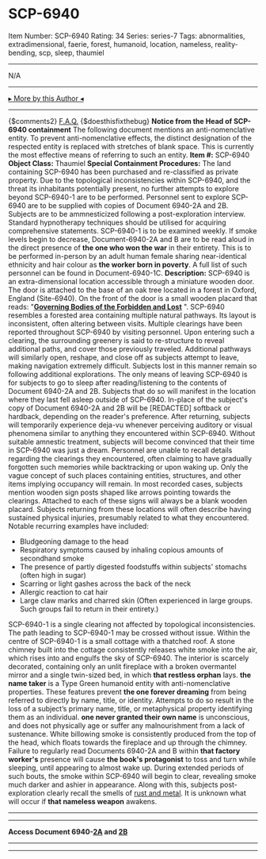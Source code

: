 # SCP-6940
Item Number: SCP-6940
Rating: 34
Series: series-7
Tags: abnormalities, extradimensional, faerie, forest, humanoid, location, nameless, reality-bending, scp, sleep, thaumiel

---

N/A
* * *
[▸ More by this Author ◂](http://www.scp-wiki.net/dr-tonnes-personnel-file)
* * *
{$comments2}
[F.A.Q.](https://scp-wiki.wikidot.com/component:info-ayers)
{$doesthisfixthebug}
**Notice from the Head of SCP-6940 containment**
The following document mentions an anti-nomenclative entity.
To prevent anti-nomenclative effects, the distinct designation of the respected entity is replaced with stretches of blank space. This is currently the most effective means of referring to such an entity.
**Item #:** SCP-6940
**Object Class:** Thaumiel
**Special Containment Procedures:** The land containing SCP-6940 has been purchased and re-classified as private property.
Due to the topological inconsistencies within SCP-6940, and the threat its inhabitants potentially present, no further attempts to explore beyond SCP-6940-1 are to be performed.
Personnel sent to explore SCP-6940 are to be supplied with copies of Document 6940-2A and 2B. Subjects are to be ammnesticized following a post-exploration interview. Standard hypnotherapy techniques should be utilised for acquiring comprehensive statements.
SCP-6940-1 is to be examined weekly. If smoke levels begin to decrease, Document-6940-2A and B are to be read aloud in the direct presence of **the one who won the war** in their entirety. This is to be performed in-person by an adult human female sharing near-identical ethnicity and hair colour as **the worker born in poverty**. A full list of such personnel can be found in Document-6940-1C.
**Description:** SCP-6940 is an extra-dimensional location accessible through a miniature wooden door. The door is attached to the base of an oak tree located in a forest in Oxford, England (Site-6940). On the front of the door is a small wooden placard that reads: "**[Governing Bodies of the Forbidden and Lost](https://scp-wiki.wikidot.com/scp-3790)** ".
SCP-6940 resembles a forested area containing multiple natural pathways. Its layout is inconsistent, often altering between visits. Multiple clearings have been reported throughout SCP-6940 by visiting personnel. Upon entering such a clearing, the surrounding greenery is said to re-structure to reveal additional paths, and cover those previously traveled. Additional pathways will similarly open, reshape, and close off as subjects attempt to leave, making navigation extremely difficult. Subjects lost in this manner remain so following additional explorations.
The only means of leaving SCP-6940 is for subjects to go to sleep after reading/listening to the contents of Document 6940-2A and 2B. Subjects that do so will manifest in the location where they last fell asleep outside of SCP-6940. In-place of the subject's copy of Document 6940-2A and 2B will be [REDACTED] softback or hardback, depending on the reader's preference. After returning, subjects will temporarily experience deja-vu whenever perceiving auditory or visual phenomena similar to anything they encountered within SCP-6940. Without suitable amnestic treatment, subjects will become convinced that their time in SCP-6940 was just a dream.
Personnel are unable to recall details regarding the clearings they encountered, often claiming to have gradually forgotten such memories while backtracking or upon waking up. Only the vague concept of such places containing entities, structures, and other items implying occupancy will remain. In most recorded cases, subjects mention wooden sign posts shaped like arrows pointing towards the clearings. Attached to each of these signs will always be a blank wooden placard.
Subjects returning from these locations will often describe having sustained physical injuries, presumably related to what they encountered.
Notable recurring examples have included:
  * Bludgeoning damage to the head
  * Respiratory symptoms caused by inhaling copious amounts of secondhand smoke
  * The presence of partly digested foodstuffs within subjects' stomachs (often high in sugar)
  * Scarring or light gashes across the back of the neck
  * Allergic reaction to cat hair
  * Large claw marks and charred skin (Often experienced in large groups. Such groups fail to return in their entirety.)

SCP-6940-1 is a single clearing not affected by topological inconsistencies. The path leading to SCP-6940-1 may be crossed without issue. Within the centre of SCP-6940-1 is a small cottage with a thatched roof. A stone chimney built into the cottage consistently releases white smoke into the air, which rises into and engulfs the sky of SCP-6940. The interior is scarcely decorated, containing only an unlit fireplace with a broken overmantel mirror and a single twin-sized bed, in which **that restless orphan** lays.
**the name taker** is a Type Green humanoid entity with anti-nomenclative properties. These features prevent **the one forever dreaming** from being referred to directly by name, title, or identity. Attempts to do so result in the loss of a subject’s primary name, title, or metaphysical property identifying them as an individual. **one never granted their own name** is unconscious, and does not physically age or suffer any malnourishment from a lack of sustenance. White billowing smoke is consistently produced from the top of the head, which floats towards the fireplace and up through the chimney.
Failure to regularly read Documents 6940-2A and B within **that factory worker's** presence will cause **the book's protagonist** to toss and turn while sleeping, until appearing to almost wake up. During extended periods of such bouts, the smoke within SCP-6940 will begin to clear, revealing smoke much darker and ashier in appearance. Along with this, subjects post-exploration clearly recall the smells of [rust and metal](/scp-001-o5). It is unknown what will occur if **that nameless weapon** awakens.
* * *
* * *
**Access Document 6940-[2A](https://en.wikipedia.org/wiki/Alice%27s_Adventures_in_Wonderland) and [2B](https://en.wikipedia.org/wiki/Through_the_Looking-Glass)**
* * *
* * *